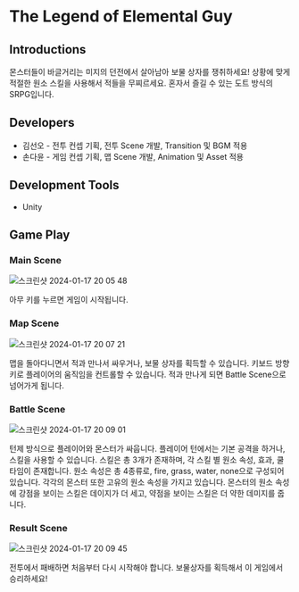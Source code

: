 # The Legend of Elemental Guy

## Introductions
몬스터들이 바글거리는 미지의 던전에서 살아남아 보물 상자를 쟁취하세요!
상황에 맞게 적절한 원소 스킬을 사용해서 적들을 무찌르세요.
혼자서 즐길 수 있는 도트 방식의 SRPG입니다.

## Developers
- 김선오 - 전투 컨셉 기획, 전투 Scene 개발, Transition 및 BGM 적용
- 손다윤 - 게임 컨셉 기획, 맵 Scene 개발, Animation 및 Asset 적용

## Development Tools
- Unity

## Game Play
### Main Scene
![스크린샷 2024-01-17 20 05 48](https://github.com/sunohkim/Madcamp_Week3_RPG/assets/37200748/16f9b925-5af2-4314-ae49-80a57ee2d778)

아무 키를 누르면 게임이 시작됩니다.

### Map Scene
![스크린샷 2024-01-17 20 07 21](https://github.com/sunohkim/Madcamp_Week3_RPG/assets/37200748/7b365979-b923-415a-b6ce-218ff97b1d12)

맵을 돌아다니면서 적과 만나서 싸우거나, 보물 상자를 획득할 수 있습니다.
키보드 방향키로 플레이어의 움직임을 컨트롤할 수 있습니다.
적과 만나게 되면 Battle Scene으로 넘어가게 됩니다.

### Battle Scene
![스크린샷 2024-01-17 20 09 01](https://github.com/sunohkim/Madcamp_Week3_RPG/assets/37200748/92b23e8d-bc3d-478e-8b90-e26035d60f0c)

턴제 방식으로 플레이어와 몬스터가 싸웁니다.
플레이어 턴에서는 기본 공격을 하거나, 스킬을 사용할 수 있습니다.
스킬은 총 3개가 존재하며, 각 스킬 별 원소 속성, 효과, 쿨타임이 존재합니다.
원소 속성은 총 4종류로, fire, grass, water, none으로 구성되어 있습니다. 각각의 몬스터 또한 고유의 원소 속성을 가지고 있습니다.
몬스터의 원소 속성에 강점을 보이는 스킬은 데이지가 더 세고, 약점을 보이는 스킬은 더 약한 데미지를 줍니다.

### Result Scene
![스크린샷 2024-01-17 20 09 45](https://github.com/sunohkim/Madcamp_Week3_RPG/assets/37200748/f0b2a4ce-ae1e-4160-b679-2f5f7af9bc3d)

전투에서 패배하면 처음부터 다시 시작해야 합니다.
보물상자를 획득해서 이 게임에서 승리하세요!

